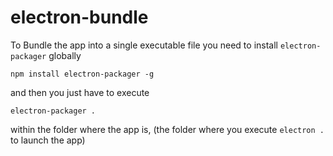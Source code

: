 # electron-bundle

To Bundle the app into a single executable file you need to install `electron-packager` globally

`npm install electron-packager -g`

and then you just have to execute 

`electron-packager .`

within the folder where the app is, (the folder where you execute `electron .` to launch the app)